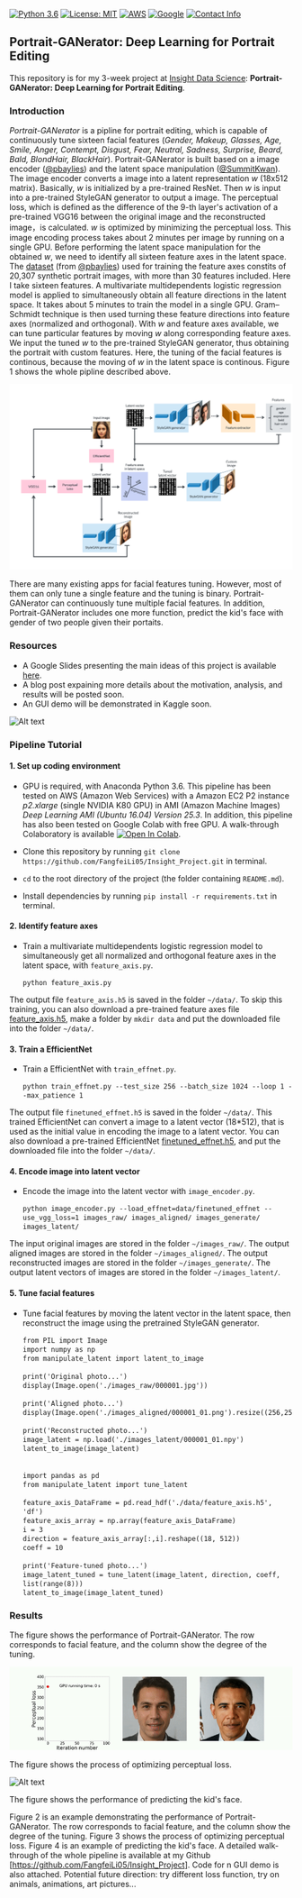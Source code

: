 [![Python 3.6](https://img.shields.io/badge/python-3.6-green.svg)](https://www.python.org/)
[![License: MIT](https://img.shields.io/badge/License-MIT-green.svg)](https://lbesson.mit-license.org)
[![AWS](https://img.shields.io/badge/AWS-EC2-green.svg)](https://aws.amazon.com/)
[![Google](https://img.shields.io/badge/Google-Colab-green.svg)](https://colab.research.google.com/notebooks/welcome.ipynb)
[![Contact Info](https://img.shields.io/badge/Contact%20Info-fangfeili.fanny@gmail.com-orange.svg)]()



## Portrait-GANerator: Deep Learning for Portrait Editing

This repository is for my 3-week project at [Insight Data Science](https://www.insightdatascience.com): **Portrait-GANerator: Deep Learning for Portrait Editing**. 

### Introduction
*Portrait-GANerator* is a pipline for portrait editing, which is capable of continuously tune sixteen facial features (*Gender, Makeup, Glasses, Age, Smile, Anger, Contempt, Disgust, Fear, Neutral, Sadness, Surprise, Beard, Bald, BlondHair, BlackHair*). Portrait-GANerator is built based on a image encoder ([@pbaylies](https://github.com/pbaylies/stylegan-encoder)) and the latent space manipulation ([@SummitKwan](https://github.com/SummitKwan/transparent_latent_gan)). The image encoder converts a image into a latent representation *w* (18x512 matrix). Basically, *w* is initialized by a pre-trained ResNet. Then *w* is input into a pre-trained StyleGAN generator to output a image. The perceptual loss, which is defined as the difference of the 9-th layer's activation of a pre-trained VGG16 between the original image and the reconstructed image，is calculated. *w* is optimized by minimizing the perceptual loss. This image encoding process takes about 2 minutes per image by running on a single GPU. Before performing the latent space manipulation for the obtained *w*, we need to identify all sixteen feature axes in the latent space. The [dataset](https://drive.google.com/uc?id=1xMM3AFq0r014IIhBLiMCjKJJvbhLUQ9t) (from [@pbaylies](https://github.com/pbaylies/stylegan-encoder)) used for training the feature axes constits of 20,307 synthetic portrait images, with more than 30 features included. Here I take sixteen features. A multivariate multidependents logistic regression model is applied to simultaneously obtain all feature directions in the latent space. It takes about 5 minutes to train the model in a single GPU. Gram–Schmidt technique is then used turning these feature directions into feature axes (normalized and orthogonal). With *w* and feature axes available, we can tune particular features by moving *w* along corresponding feature axes. We input the tuned *w* to the pre-trained StyleGAN generator, thus obtaining the portrait with custom features. Here, the tuning of the facial features is continous, because the moving of *w* in the latent space is continous. Figure 1 shows the whole pipline described above.

![Alt text](./static/pipeline_github.png)

There are many existing apps for facial features tuning. However, most of them can only tune a single feature and the tuning is binary. Portrait-GANerator can continuously tune multiple facial features. In addition, Portrait-GANerator includes one more function, predict the kid's face with gender of two people given their portaits.


<!-- 
Generative adversarial networks (GANs) are a class of neural network architecture introduced by Ian J. Goodfellow in 2014 ([[1](https://papers.nips.cc/paper/5423-generative-adversarial-nets.pdf)]). Given a training set, GAN learns to generate new data with the same statistics as the training set. GAN consists of two neural netowrks, the generator and the discriminator. The generator generates fake samples of data (such as image, audio, etc.) to fool the discriminator, while the discriminator tries to identify fake samples from real ones. The two parts compete with each other during the training, until both get better and better in their respective jobs. GAN is originally proposed for unsupervised learning, and has also been successfully applied to semi-supervised and supervised learning.
In 2017, Tero Karras proposed [Progressive Growing GAN (PGGAN)](https://github.com/tkarras/progressive_growing_of_gans) ([[2](https://arxiv.org/abs/1710.10196)]). PGGAN is trained to generate high-resolution (1024×1024) photorealistic synthetic faces by incrementally adding layers to both generator and discriminator to allow larger output size of generator and larger input size of discriminator. Each synthetic face carries random facial features (such as smiling, age, etc.). In 2018, Insight Data Science AI fellow Shaobo Guan ([@SummitKwan](https://github.com/SummitKwan/transparent_latent_gan)) developed [Transparent Latent-GAN (TL-GAN)](https://blog.insightdatascience.com/@summitkwan), which can generate synthetic faces with custom facial features by combining the latent space manipulation with the PGGAN generator. Latent space is the vector space within which are latent vectors. The word *latent* means *hidden*. Latent vectors are inferred (not directly observed) vectors transformed from the data. Latent space captures the structure of the data, by a feature that latent vectors of the similar data are closer in the latent space. In specific, TL-GAN identifies the feature axes in the latent space, then moves the latent vector （512x1 vector） along specific feature axes, and inputs the tuned latent vector to PGGAN generator to generate random images with those features. <!-- In 2019, Tero Karras proposed [StyleGAN](https://github.com/NVlabs/stylegan) ([[3]](https://arxiv.org/abs/1812.04948)). (2 sentences introduce StyleGAN) 
Inspired by these works that focus on generating synthetic faces, I devoloped a pipline for portait editing, *Portrait-GANerator*, which is capable of continuously tune sixteen facial features (*Gender, Makeup, Glasses, Age, Smile, Anger, Contempt, Disgust, Fear, Neutral, Sadness, Surprise, Beard, Bald, BlondHair, BlackHair*). Portrait-GANerator is built based on a image encoder ([@pbaylies](https://github.com/pbaylies/stylegan-encoder)) and the latent space manipulation. The image encoder converts a image into a latent representation *w* (18x512 matrix). Basically, *w* is initialized by a pre-trained ResNet. Then *w* is input into a pre-trained StyleGAN generator to output a image. The perceptual loss, which is defined as the difference of the 9-th layer's activation of a pre-trained VGG16 between the original image and the reconstructed image，is calculated. *w* is optimized by minimizing the perceptual loss. This image encoding process takes about 2 minutes per image by running on a single GPU. Before performing the latent space manipulation for the obtained *w*, we need to identify all sixteen feature axes in the latent space. The dataset ([add here]) used for training the feature axes constits of 20,307 portrait images, with --- features in total. Here I take sixteen features. A multivariate multidependents logistic regression model is applied to simultaneously obtain all feature directions in the latent space. It takes about 5 minutes to train the model in a single GPU. Gram–Schmidt technique is then used turning these feature directions into feature axes (normalized and orthogonal). With *w* and feature axes available, we can tune particular features by moving *w* along corresponding feature axes. We input the tuned *w* to the pre-trained StyleGAN generator, thus obtaining the portrait with custom features. Here, the tuning of the facial features is continous, because the moving of *w* in the latent space is continous. Figure 1 shows the whole pipline described above.
![Alt text](./static/pipeline_github.png)
There are many existing apps for facial features tuning. However, most of them can only tune a single feature and the tuning is binary. Portrait-GANerator can continuously tune multiple facial features. In addition, Portrait-GANerator includes one more function, predict the kid's face with gender of two people given their portaits. 
Figure 2 is an example demonstrating the performance of Portrait-GANerator. The row corresponds to facial feature, and the column show the degree of the tuning. Figure 3 shows the process of optimizing perceptual loss. Figure 4 is an example of predicting the kid's face. A detailed walk-through of the whole pipeline is available at my Github [https://github.com/FangfeiLi05/Insight_Project]. Code for n GUI demo is also attached.
Potential future direction: try different loss function, try on animals, animations, art pictures...
-->



### Resources
* A Google Slides presenting the main ideas of this project is available [here](https://docs.google.com/presentation/d/1A2kYn3ROiRvGmY4l9Wl4ahF8fPFGcvkpsWgNYpymV4Y/edit#slide=id.g649c22c645_1_444).
* A blog post expaining more details about the motivation, analysis, and results will be posted soon.
* An GUI demo will be demonstrated in Kaggle soon.

![Alt text](./static/video_GUI_fast.gif?raw=true "Title")


<!-- All the following in root directory -->



### Pipeline Tutorial

#### 1. Set up coding environment
* GPU is required, with Anaconda Python 3.6. This pipeline has been tested on AWS (Amazon Web Services) with a Amazon EC2 P2 instance *p2.xlarge* (single NVIDIA K80 GPU) in AMI (Amazon Machine Images) *Deep Learning AMI (Ubuntu 16.04) Version 25.3*. In addition, this pipeline has also been tested on Google Colab with free GPU. A walk-through Colaboratory is available [![Open In Colab](https://colab.research.google.com/assets/colab-badge.svg)](https://drive.google.com/file/d/1M9uELf-TEY2nflf8GXVhUsM5q-pUZZiB/view?usp=sharing).

* Clone this repository by running `git clone https://github.com/FangfeiLi05/Insight_Project.git` in terminal.

* `cd` to the root directory of the project (the folder containing `README.md`).

* Install dependencies by running `pip install -r requirements.txt` in terminal.



#### 2. Identify feature axes
* Train a multivariate multidependents logistic regression model to simultaneously get all normalized and orthogonal feature axes in the latent space, with `feature_axis.py`. 
  ```  
  python feature_axis.py
  ```
The output file `feature_axis.h5` is saved in the folder `~/data/`. To skip this training, you can also download a pre-trained feature axes file [feature_axis.h5](https://drive.google.com/open?id=1yRpdWXKnUYSjtye4QXzJ3FxMx3QxuOq2), make a folder by `mkdir data` and put the downloaded file into the folder `~/data/`.
  


#### 3. Train a EfficientNet
* Train a EfficientNet with `train_effnet.py`. 
  ```
  python train_effnet.py --test_size 256 --batch_size 1024 --loop 1 --max_patience 1
  ``` 
The output file `finetuned_effnet.h5` is saved in the folder `~/data/`. This trained EfficientNet can convert a image to a latent vector (18*512), that is used as the initial value in encoding the image to a latent vector. You can also download a pre-trained EfficientNet [finetuned_effnet.h5](https://drive.google.com/open?id=1Vu8W5_Rs9-RPqAR1xci6uR26FgfTR-2l), and put the downloaded file into the folder `~/data/`.




#### 4. Encode image into latent vector
* Encode the image into the latent vector with `image_encoder.py`. 
  ```
  python image_encoder.py --load_effnet=data/finetuned_effnet --use_vgg_loss=1 images_raw/ images_aligned/ images_generate/ images_latent/
  ```
The input original images are stored in the folder `~/images_raw/`. The output aligned images are stored in the folder `~/images_aligned/`. The output reconstructed images are stored in the folder `~/images_generate/`. The output latent vectors of images are stored in the folder `~/images_latent/`.



#### 5. Tune facial features
* Tune facial features by moving the latent vector in the latent space, then reconstruct the image using the pretrained StyleGAN generator.
  ```
  from PIL import Image
  import numpy as np
  from manipulate_latent import latent_to_image
  
  print('Original photo...')
  display(Image.open('./images_raw/000001.jpg'))
  
  print('Aligned photo...')
  display(Image.open('./images_aligned/000001_01.png').resize((256,256)))

  print('Reconstructed photo...')
  image_latent = np.load('./images_latent/000001_01.npy')
  latent_to_image(image_latent)


  import pandas as pd
  from manipulate_latent import tune_latent

  feature_axis_DataFrame = pd.read_hdf('./data/feature_axis.h5', 'df')
  feature_axis_array = np.array(feature_axis_DataFrame)
  i = 3
  direction = feature_axis_array[:,i].reshape((18, 512))
  coeff = 10

  print('Feature-tuned photo...')
  image_latent_tuned = tune_latent(image_latent, direction, coeff, list(range(8)))
  latent_to_image(image_latent_tuned)
  ```



### Results

The figure shows the performance of Portrait-GANerator. The row corresponds to facial feature, and the column show the degree of the tuning.

![Alt text](./static/video_p_loss_small.gif?raw=true "Title")


The figure shows the process of optimizing perceptual loss. 

![Alt text](./static/demo_obama_github.png)


The figure shows the performance of predicting the kid's face.

Figure 2 is an example demonstrating the performance of Portrait-GANerator. The row corresponds to facial feature, and the column show the degree of the tuning. Figure 3 shows the process of optimizing perceptual loss. Figure 4 is an example of predicting the kid's face. A detailed walk-through of the whole pipeline is available at my Github [https://github.com/FangfeiLi05/Insight_Project]. Code for n GUI demo is also attached.
Potential future direction: try different loss function, try on animals, animations, art pictures...

